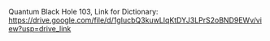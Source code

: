 Quantum Black Hole 103,
Link for Dictionary:
https://drive.google.com/file/d/1gIucbQ3kuwLIqKtDYJ3LPrS2oBND9EWv/view?usp=drive_link
